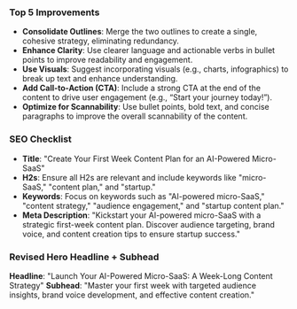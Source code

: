 ### Top 5 Improvements
- **Consolidate Outlines**: Merge the two outlines to create a single, cohesive strategy, eliminating redundancy.
- **Enhance Clarity**: Use clearer language and actionable verbs in bullet points to improve readability and engagement.
- **Use Visuals**: Suggest incorporating visuals (e.g., charts, infographics) to break up text and enhance understanding.
- **Add Call-to-Action (CTA)**: Include a strong CTA at the end of the content to drive user engagement (e.g., “Start your journey today!”).
- **Optimize for Scannability**: Use bullet points, bold text, and concise paragraphs to improve the overall scannability of the content.

### SEO Checklist
- **Title**: "Create Your First Week Content Plan for an AI-Powered Micro-SaaS"
- **H2s**: Ensure all H2s are relevant and include keywords like "micro-SaaS," "content plan," and "startup."
- **Keywords**: Focus on keywords such as "AI-powered micro-SaaS," "content strategy," "audience engagement," and "startup content plan."
- **Meta Description**: "Kickstart your AI-powered micro-SaaS with a strategic first-week content plan. Discover audience targeting, brand voice, and content creation tips to ensure startup success."

### Revised Hero Headline + Subhead
**Headline**: "Launch Your AI-Powered Micro-SaaS: A Week-Long Content Strategy"
**Subhead**: "Master your first week with targeted audience insights, brand voice development, and effective content creation."